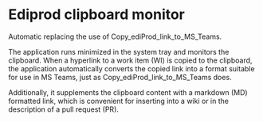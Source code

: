 # Ediprod clipboard monitor

Automatic replacing the use of Copy_ediProd_link_to_MS_Teams.

The application runs minimized in the system tray and monitors the clipboard. When a hyperlink to a work item (WI) is copied to the clipboard, the application automatically converts the copied link into a format suitable for use in MS Teams, just as Copy_ediProd_link_to_MS_Teams does.

Additionally, it supplements the clipboard content with a markdown (MD) formatted link, which is convenient for inserting into a wiki or in the description of a pull request (PR).
